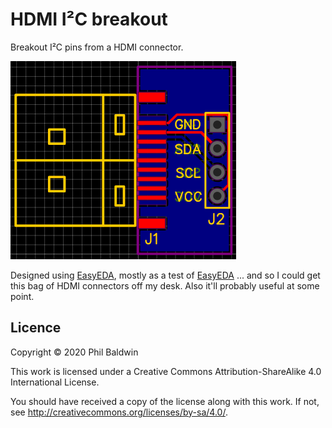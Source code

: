 # HDMI I²C breakout

Breakout I²C pins from a HDMI connector.

![./Capture.png](./Capture.png)

Designed using [EasyEDA](https://easyeda.com/), mostly as a test of [EasyEDA](https://easyeda.com/) ... and so I could get this bag of HDMI connectors off my desk. Also it'll probably useful at some point.

## Licence

Copyright © 2020 Phil Baldwin

This work is licensed under a Creative Commons Attribution-ShareAlike 4.0 International License.

You should have received a copy of the license along with this work. If not, see <http://creativecommons.org/licenses/by-sa/4.0/>.

